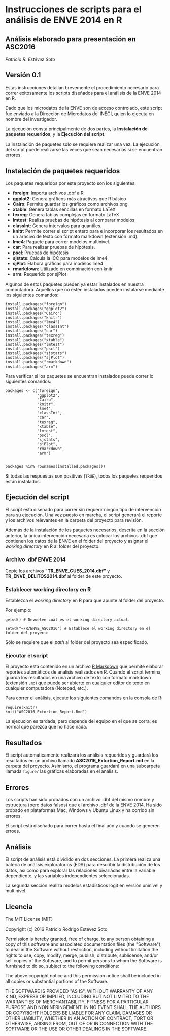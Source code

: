 # Instrucciones de scripts para el análisis de ENVE 2014 en R

## Análisis elaborado para presentación en ASC2016

*Patricio R. Estévez Soto*  

## Versión 0.1

Estas instrucciones detallan brevemente el procedimiento necesario para correr exitosamente los scripts diseñados para el análisis de la ENVE 2014 en R.

Dado que los microdatos de la ENVE son de acceso controlado, este script fue enviado a la Dirección de Microdatos del INEGI, quien lo ejecuta en nombre del investigador.

La ejecución consta principalmente de dos partes, la **Instalación de paquetes requeridos**, y la **Ejecución del script**.

La instalación de paquetes solo se requiere realizar una vez. La ejecución del script puede realizarse las veces que sean necesarias si se encuentran errores.

## Instalación de paquetes requeridos

Los paquetes requeridos por este proyecto son los siguientes:

- **foreign**: Importa archivos .dbf a R
- **ggplot2**: Genera gráficos más atractivos que R básico
- **Cairo**: Permite guardar los gráficos como archivos png
- **xtable**: Genera tablas sencillas en formato LaTeX
- **texreg**: Genera tablas complejas en formato LaTeX
- **lmtest**: Realiza pruebas de hipótesis al comparar modelos
- **classInt**: Genera intervalos para quantiles.
- **knitr**: Permite correr el script entero para e incorporar los resultados en un arhcivo de texto con formato markdown (extensión .md).
- **lme4**: Paquete para correr modelos multinivel.
- **car**: Para realizar pruebas de hipótesis.
- **pscl**: Pruebas de hipótesis
- **sjstats**: Calcula la ICC para modelos de lme4
- **sjPlot**: Elabora gráficas para modelos lme4
- **rmarkdown**: Utilizado en combinación con knitr
- **arm**: Requerido por sjPlot


Algunos de estos paquetes pueden ya estar instalados en nuestra computadora. Aquellos que no estén instalados pueden instalarse mediante los siguientes comandos:

```
install.packages("foreign")
install.packages("ggplot2")
install.packages("Cairo")
install.packages("knitr")
install.packages("lme4")
install.packages("classInt")
install.packages("car")
install.packages("texreg")
install.packages("xtable")
install.packages("lmtest")
install.packages("pscl")
install.packages("sjstats")
install.packages("sjPlot")
install.packages("rmarkdown")
install.packages("arm")
```

Para verificar si los paquetes se encuentran instalados puede correr lo siguientes comandos:

```
packages <- c("foreign",
              "ggplot2",
              "Cairo",
              "knitr",
              "lme4",
              "classInt",
              "car",
              "texreg",
              "xtable",
              "lmtest",
              "pscl",
              "sjstats",
              "sjPlot",
              "rmarkdown",
              "arm")


packages %in% rownames(installed.packages())
```

Si todas las respuestas son positivas (`TRUE`), todos los paquetes requeridos están instalados.

## Ejecución del script

El script está diseñado para correr sin requerir ningún tipo de intervención para su ejecución. Una vez puesto en marcha, el script generará el reporte y los archivos relevantes en la carpeta del proyecto para revisión.

Además de la instalación de los paquetes necesarios, descrita en la sección anterior, la única intervención necesaria es colocar los archivos .dbf que contienen los datos de la ENVE en el folder del proyecto y asignar el *working directory* en R al folder del proyecto.

### Archivo .dbf ENVE 2014

Copie los archivos **"TR_ENVE_CUES_2014.dbf"** y **TR_ENVE_DELITOS2014.dbf** al folder de este proyecto.

### Establecer working directory en R

Establezca el *working directory* en R para que apunte al folder del proyecto.

Por ejemplo:
```
getwd() # Devuelve cuál es el working directory actual.

setwd("~/R/ENVE_ASC2016") # Establece el working directory en el folder del proyecto
```

Sólo se requiere que el *path* al folder del proyecto sea especificado.

### Ejecutar el script

El proyecto está contenido en un archivo [R Markdown](http://rmarkdown.rstudio.com) que permite elaborar reportes automáticos de análisis realizados en R. Cuando el script termina, guarda los resultados en una archivo de texto con formato markdown (extensión `.md`) que puede ser abierto en cualquier editor de texto en cualquier computadora (Notepad, etc.).

Para correr el análisis, ejecute los siguientes comandos en la consola de R:

```
require(knitr)
knit("ASC2016_Extortion_Report.Rmd")
```

La ejecución es tardada, pero depende del equipo en el que se corra; es normal que parezca que no hace nada.

## Resultados

El script automáticamente realizará los análisis requeridos y guardará los resultados en un archivo llamado **ASC2016_Extortion_Report.md** en la carpeta del proyecto. Asimismo, el programa guardará en una subcarpeta llamada `figure/` las gráficas elaboradas en el análisis.

## Errores

Los scripts han sido probados con un archivo .dbf del mismo nombre y estructura (pero datos falsos) que el archivo .dbf de la ENVE 2014. Ha sido probado en plataformas Mac, Windows y Ubuntu Linux y ha corrido sin errores.

El script está diseñado para correr hasta el final aún y cuando se generen erroes.

## Análisis

El script de análisis está dividido en dos secciones. La primera realiza una batería de análisis exploratorios (EDA) para describir la distribución de los datos, así como para explorar las relaciones bivariadas entre la variable dependiente, y las variables independientes seleccionadas.

La segunda sección realiza modelos estadísticos logit en versión uninivel y multinivel.

## Licencia

The MIT License (MIT)

Copyright (c) 2016 Patricio Rodrigo Estévez Soto

Permission is hereby granted, free of charge, to any person obtaining a copy
of this software and associated documentation files (the "Software"), to deal
in the Software without restriction, including without limitation the rights
to use, copy, modify, merge, publish, distribute, sublicense, and/or sell
copies of the Software, and to permit persons to whom the Software is
furnished to do so, subject to the following conditions:

The above copyright notice and this permission notice shall be included in all
copies or substantial portions of the Software.

THE SOFTWARE IS PROVIDED "AS IS", WITHOUT WARRANTY OF ANY KIND, EXPRESS OR
IMPLIED, INCLUDING BUT NOT LIMITED TO THE WARRANTIES OF MERCHANTABILITY,
FITNESS FOR A PARTICULAR PURPOSE AND NONINFRINGEMENT. IN NO EVENT SHALL THE
AUTHORS OR COPYRIGHT HOLDERS BE LIABLE FOR ANY CLAIM, DAMAGES OR OTHER
LIABILITY, WHETHER IN AN ACTION OF CONTRACT, TORT OR OTHERWISE, ARISING FROM,
OUT OF OR IN CONNECTION WITH THE SOFTWARE OR THE USE OR OTHER DEALINGS IN THE
SOFTWARE.
